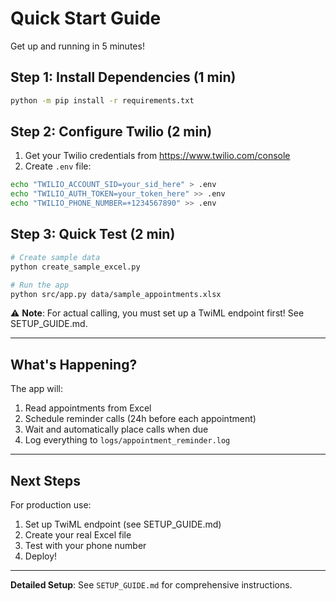 # Quick Start Guide

Get up and running in 5 minutes!

## Step 1: Install Dependencies (1 min)

```bash
python -m pip install -r requirements.txt
```

## Step 2: Configure Twilio (2 min)

1. Get your Twilio credentials from https://www.twilio.com/console
2. Create `.env` file:
```bash
echo "TWILIO_ACCOUNT_SID=your_sid_here" > .env
echo "TWILIO_AUTH_TOKEN=your_token_here" >> .env
echo "TWILIO_PHONE_NUMBER=+1234567890" >> .env
```

## Step 3: Quick Test (2 min)

```bash
# Create sample data
python create_sample_excel.py

# Run the app
python src/app.py data/sample_appointments.xlsx
```

⚠️ **Note**: For actual calling, you must set up a TwiML endpoint first! See SETUP_GUIDE.md.

---

## What's Happening?

The app will:
1. Read appointments from Excel
2. Schedule reminder calls (24h before each appointment)
3. Wait and automatically place calls when due
4. Log everything to `logs/appointment_reminder.log`

---

## Next Steps

For production use:
1. Set up TwiML endpoint (see SETUP_GUIDE.md)
2. Create your real Excel file
3. Test with your phone number
4. Deploy!

---

**Detailed Setup**: See `SETUP_GUIDE.md` for comprehensive instructions.

